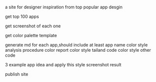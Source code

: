 a site for designer inspiration from top popular app desgin 


get top 100 apps


get screenshot of each one 


get color palette template


generate md for each app,should include at least
app name
color style analysis procedure
color report
color style tailand code
color style other code

3 example app idea and   apply this style  screenshot result






publish site
